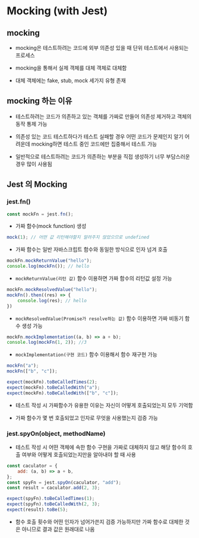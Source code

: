 # Mocking (with Jest)

## mocking

- mocking은 테스트하려는 코드에 외부 의존성 있을 때 단위 테스트에서 사용되는 프로세스

- mocking을 통해서 실제 객체를 대체 객체로 대체함

- 대체 객체에는 fake, stub, mock 세가지 유형 존재

## mocking 하는 이유

- 테스트하려는 코드가 의존하고 있는 객체를 가짜로 만들어 의존성 제거하고 객체의 동작 통제 가능

- 의존성 있는 코드 테스트하다가 테스트 실패할 경우 어떤 코드가 문제인지 알기 어려운데 mocking하면 테스트 중인 코드에만 집중해서 테스트 가능

- 일반적으로 테스트하려는 코드가 의존하는 부분을 직접 생성하기 너무 부담스러운 경우 많이 사용됨

## Jest 의 Mocking

### **jest.fn()**

```js
const mockFn = jest.fn();
```

- 가짜 함수(mock function) 생성

```js
mock(1); // 어떤 값 리턴해야할지 알려주지 않았으므로 undefined
```

- 가짜 함수는 일반 자바스크립트 함수와 동일한 방식으로 인자 넘겨 호출

```js
mockFn.mockReturnValue("hello");
console.log(mockFn()); // hello
```

- `mockReturnValue(리턴 값)` 함수 이용하면 가짜 함수의 리턴값 설정 가능

```js
mockFn.mockResolvedValue("hello");
mockFn().then((res) => {
    console.log(res); // hello
})
```

- `mockResolvedValue(Promise가 resolve하는 값)` 함수 이용하면 가짜 비동기 함수 생성 가능

```js
mockFn.mockImplementation((a, b) => a + b);
console.log(mockFn(1, 2)); //3
```

- `mockImplementation(구현 코드)` 함수 이용해서 함수 재구현 가능

```js
mockFn("a");
mockFn(["b", "c"]);

expect(mockFn).toBeCalledTimes(2);
expect(mockFn).toBeCalledWith("a");
expect(mockFn).toBeCalledWith(["b", "c"]);
```

- 테스트 작성 시 가짜함수가 유용한 이유는 자신이 어떻게 호출되었는지 모두 기억함 

- 가짜 함수가 몇 번 호출되었고 인자로 무엇을 사용했는지 검증 가능

### **jest.spyOn(object, methodName)**

- 테스트 작성 시 어떤 객체에 속한 함수 구현을 가짜로 대체하지 않고 해당 함수의 호출 여부와 어떻게 호출되었는지만을 알아내야 할 때 사용

```js
const caculator = {
    add: (a, b) => a + b,
};
const spyFn = jest.spyOn(caculator, "add");
const result = caculator.add(2, 3);

expect(spyFn).toBeCalledTimes(1);
expect(spyFn).toBeCalledWith(2, 3);
expect(result).toBe(5);
```

- 함수 호출 횟수와 어떤 인자가 넘어가쓴지 검증 가능하지만 가짜 함수로 대체한 것은 아니므로 결과 값은 원래대로 나옴


